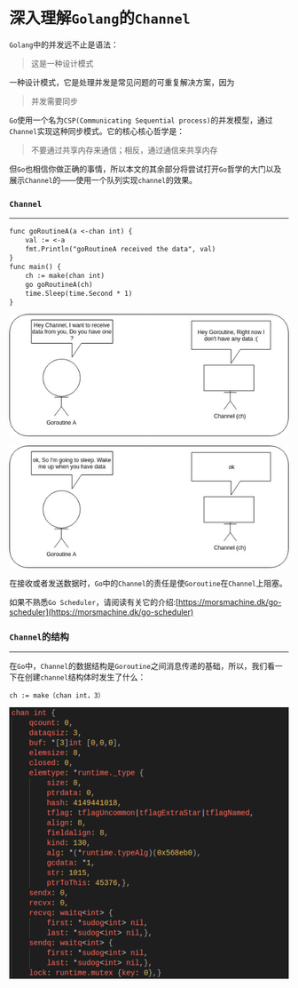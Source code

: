 深入理解`Golang`的`Channel`
===================

`Golang`中的并发远不止是语法：

> 这是一种设计模式

一种设计模式，它是处理并发是常见问题的可重复解决方案，因为

> 并发需要同步

`Go`使用一个名为`CSP(Communicating Sequential process)`的并发模型，通过`Channel`实现这种同步模式。它的核心核心哲学是：

> 不要通过共享内存来通信；相反，通过通信来共享内存

但`Go`也相信你做正确的事情，所以本文的其余部分将尝试打开`Go`哲学的大门以及展示`Channel`的——使用一个队列实现`channel`的效果。


### `Channel`
----------

```golang
func goRoutineA(a <-chan int) {
    val := <-a
    fmt.Println("goRoutineA received the data", val)
}
func main() {
    ch := make(chan int)
    go goRoutineA(ch)
    time.Sleep(time.Second * 1)
}
```

![](images/goroutineA1.jpeg)

![](images/goroutineA2.jpeg)

在接收或者发送数据时，`Go`中的`Channel`的责任是使`Goroutine`在`Channel`上阻塞。

如果不熟悉`Go Scheduler`，请阅读有关它的介绍:[https://morsmachine.dk/go-scheduler](https://morsmachine.dk/go-scheduler)

### `Channel`的结构
---------

在`Go`中，`Channel`的数据结构是`Goroutine`之间消息传递的基础，所以，我们看一下在创建`channel`结构体时发生了什么：

```golang
ch := make（chan int，3）
```

![](images/makechan.png)
